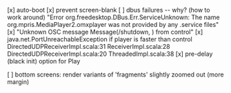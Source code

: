 [x] auto-boot
[x] prevent screen-blank
[ ] dbus failures -- why? (how to work around)
    "Error org.freedesktop.DBus.Err.ServiceUnknown: The name org.mpris.MediaPlayer2.omxplayer was not provided by any .service files"
[x] "Unknown OSC message Message(/shutdown, ) from control"
[x] java.net.PortUnreachableException if player is faster than control
    DirectedUDPReceiverImpl.scala:31
    ReceiverImpl.scala:28
    DirectedUDPReceiverImpl.scala:20
    ThreadedImpl.scala:38
[x] pre-delay (black init) option for Play

[ ] bottom screens: render variants of 'fragments' slightly zoomed out
    (more margin)
